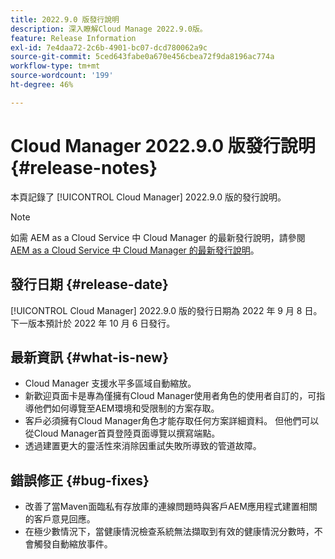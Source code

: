 ```yaml
---
title: 2022.9.0 版發行說明
description: 深入瞭解Cloud Manage 2022.9.0版。
feature: Release Information
exl-id: 7e4daa72-2c6b-4901-bc07-dcd780062a9c
source-git-commit: 5ced643fabe0a670e456cbea72f9da8196ac774a
workflow-type: tm+mt
source-wordcount: '199'
ht-degree: 46%

---
```


# Cloud Manager 2022.9.0 版發行說明 {#release-notes}

本頁記錄了 [!UICONTROL Cloud Manager] 2022.9.0 版的發行說明。

>[!NOTE]
>
>如需 AEM as a Cloud Service 中 Cloud Manager 的最新發行說明，請參閱 [AEM as a Cloud Service 中 Cloud Manager 的最新發行說明](https://experienceleague.adobe.com/zh-hant/docs/experience-manager-cloud-service/content/release-notes/cloud-manager/current)。

## 發行日期 {#release-date}

[!UICONTROL Cloud Manager] 2022.9.0 版的發行日期為 2022 年 9 月 8 日。下一版本預計於 2022 年 10 月 6 日發行。

## 最新資訊 {#what-is-new}

* Cloud Manager 支援水平多區域自動縮放。
* 新歡迎頁面卡是專為僅擁有Cloud Manager使用者角色的使用者自訂的，可指導他們如何導覽至AEM環境和受限制的方案存取。
* 客戶必須擁有Cloud Manager角色才能存取任何方案詳細資料。 但他們可以從Cloud Manager首頁登陸頁面導覽以撰寫端點。
* 透過建置更大的靈活性來消除因重試失敗所導致的管道故障。

## 錯誤修正 {#bug-fixes}

* 改善了當Maven面臨私有存放庫的連線問題時與客戶AEM應用程式建置相關的客戶意見回應。
* 在極少數情況下，當健康情況檢查系統無法擷取到有效的健康情況分數時，不會觸發自動縮放事件。
